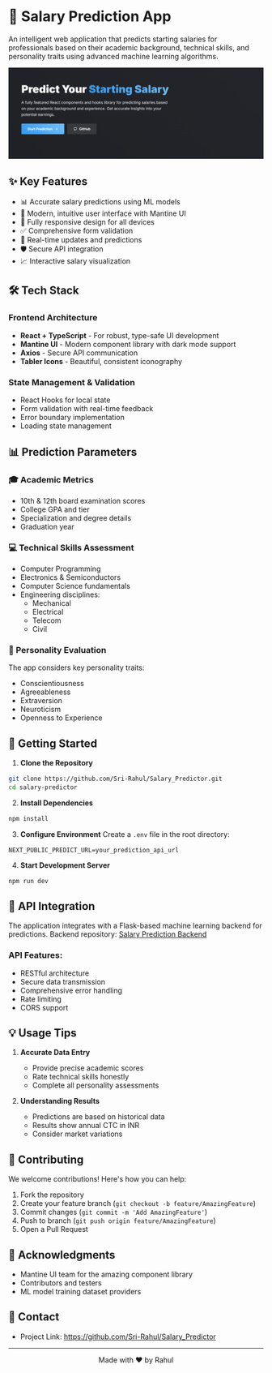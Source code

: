 # 🎯 Salary Prediction App

An intelligent web application that predicts starting salaries for professionals based on their academic background, technical skills, and personality traits using advanced machine learning algorithms.

![Salary Predictor](./public/main.png)

## ✨ Key Features

- 📊 Accurate salary predictions using ML models
- 🎨 Modern, intuitive user interface with Mantine UI
- 📱 Fully responsive design for all devices
- ✅ Comprehensive form validation
- 🔄 Real-time updates and predictions
- 🛡️ Secure API integration
- 📈 Interactive salary visualization

## 🛠️ Tech Stack

### Frontend Architecture
- **React + TypeScript** - For robust, type-safe UI development
- **Mantine UI** - Modern component library with dark mode support
- **Axios** - Secure API communication
- **Tabler Icons** - Beautiful, consistent iconography

### State Management & Validation
- React Hooks for local state
- Form validation with real-time feedback
- Error boundary implementation
- Loading state management

## 📊 Prediction Parameters

### 🎓 Academic Metrics
- 10th & 12th board examination scores
- College GPA and tier
- Specialization and degree details
- Graduation year

### 💻 Technical Skills Assessment
- Computer Programming
- Electronics & Semiconductors
- Computer Science fundamentals
- Engineering disciplines:
  - Mechanical
  - Electrical
  - Telecom
  - Civil

### 🧠 Personality Evaluation
The app considers key personality traits:
- Conscientiousness
- Agreeableness
- Extraversion
- Neuroticism
- Openness to Experience

## 🚀 Getting Started

1. **Clone the Repository**
```bash
git clone https://github.com/Sri-Rahul/Salary_Predictor.git
cd salary-predictor
```

2. **Install Dependencies**
```bash
npm install
```

3. **Configure Environment**
Create a `.env` file in the root directory:
```env
NEXT_PUBLIC_PREDICT_URL=your_prediction_api_url
```

4. **Start Development Server**
```bash
npm run dev
```

## 🔗 API Integration

The application integrates with a Flask-based machine learning backend for predictions. Backend repository: [Salary Prediction Backend](https://github.com/Sri-Rahul/salary-prediction-backend)

### API Features:
- RESTful architecture
- Secure data transmission
- Comprehensive error handling
- Rate limiting
- CORS support

## 💡 Usage Tips

1. **Accurate Data Entry**
   - Provide precise academic scores
   - Rate technical skills honestly
   - Complete all personality assessments

2. **Understanding Results**
   - Predictions are based on historical data
   - Results show annual CTC in INR
   - Consider market variations

## 🤝 Contributing

We welcome contributions! Here's how you can help:

1. Fork the repository
2. Create your feature branch (`git checkout -b feature/AmazingFeature`)
3. Commit changes (`git commit -m 'Add AmazingFeature'`)
4. Push to branch (`git push origin feature/AmazingFeature`)
5. Open a Pull Request

## 🌟 Acknowledgments

- Mantine UI team for the amazing component library
- Contributors and testers
- ML model training dataset providers

## 📧 Contact

- Project Link: https://github.com/Sri-Rahul/Salary_Predictor

---

<p align="center">Made with ❤️ by Rahul</p>
